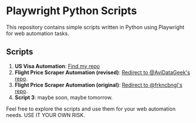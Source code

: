 # Playwright Python Scripts

This repository contains simple scripts written in Python using Playwright for web automation tasks.

## Scripts

1. **US Visa Automation**: [Find my repo](https://github.com/tolgakurtuluss/playwright-scripts/tree/main/usvisa)
2. **Flight Price Scraper Automation (revised)**: [Redirect to @AviDataGeek's repo](https://github.com/AviDataGeek/ITAmatrix_price_scraper).
3. **Flight Price Scraper Automation (original)**: [Redirect to @frkncbngl's repo](https://github.com/frkncbngl/flight-price-web-scraper).
4. **Script 3**: maybe soon, maybe tomorrow.

Feel free to explore the scripts and use them for your web automation needs. USE IT YOUR OWN RISK.
